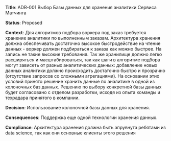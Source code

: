
**Title**: ADR-001 Выбор Базы данных для хранения аналитики Сервиса Матчинга

**Status**: Proposed

**Context**: Для алгоритмов подбора воркера под заказ требуется хранение аналитики по выполненным заказам. Архитектура хранения должна обеспечивать достаточно высокое быстродействие на чтение данных - воркер должен подбираться к заказа как можно быстрее. На запись не такие высокие требования. Так же хранилище должно легко расширяться и масштабироваться, так как шаги в алгоритме подбора могут зависеть от разных аналитических данных: добавление новых данных аналитики должно происходить достаточно быстро и прозрачно (отсутствие запросов со сложными агрегациями). На основании этих условий принято решение хранить данные по аналитике в одной из колоночных баз данных. Решению по выбору конкретной базы данных будет согласовано с отделом разработки, исходя из опыта команды и техрадара принятого в компании.

**Decision**: Использование колоночной базы данных для хранения.

**Consequences**: Поддержка еще одной технологии хранения данных.

**Compliance**: Архитектура хранения должна быть апрувнута ребятами из data science, так как они основные клиенты этого решения
